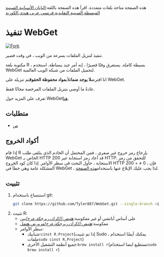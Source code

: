 <!-- # WebGet  [![GitHub forks](https://img.shields.io/github/forks/Tyler887/WebGet?label=Fork&style=social)](https://github.com/Tyler887/WebGet/fork)  The implementation to download files from the Web, in a short time.  Written in R, complete simple. It takes a short time, simply good. Use WebGet to retrieve files from the world wide web.    I assume **no warranty** for any **copyrighted material** downloaded on WebGet. I usally recommend downloading freely licensed files only. <br />https://github.com?Tyler887/WebGet/commit/main/ -->

هذه الصفحة متاحة بلغات متعددة.
اقرأ هذه الصفحة باللغة:[اليابان](README.ja.md),[الأسبانية](README.es.md),[الصينية المبسطة](README.zh-CN.md),[الصينية التقليدية](README.zh-TW.md),[فرنسي](README.fr.md),[عربى](README.ar.md),[هندي](README.hi.md),[الكورية](README.ko.md)


# تنفيذ WebGet


[![Fork](https://img.shields.io/github/forks/Tyler887/WebGet?label=Fork&style=social)](https://github.com/Tyler887/WebGet/fork)

تنفيذ لتنزيل الملفات بسرعة من الويب ، في وقت قصير.

مكتوبة بلغة R ، بسيطة كاملة. يستغرق وقتًا قصيرًا ، إنه أمر جيد ببساطة. استخدم WebGet لتحميل الملفات من شبكة الويب العالمية.


انا افترض**لا يوجد ضمان**لأي**مواد محفوظة الحقوق**تم تنزيله على WebGet.

عادةً ما أوصي بتنزيل الملفات المرخصة مجانًا فقط.

تعرف على المزيد حول WebGet[هنا](https://github.com/Tyler887/WebGet/wiki/WebGet).

## متطلبات

-   [ص](https://r-project.org)

## أكواد الخروج

إذا قام R بإرجاع رمز خروج غير صفري ، فمن المحتمل أن الخادم الذي يتلقى طلب WebGet الخاص بـ HTTP قد أعاد رمز استجابة غير 200 HTTP. للتحقق من رمز الاستجابة ، حاول البحث في سطر الأوامر. إذا كان كود الخروج HTTP 200 + ≠ 0 ، فإن المشكلة عامة وهي خطأ في WebGet ، لذا يجب عليك الإبلاغ عنها باستخدام[هذه الصفحة](https://github.com/Tyler887/WebGet/issues/new?template=bug_report.md).

## تثبيت

1.  استنساخ باستخدام git:
    ```bash
    git clone https://github.com/Tyler887/WebGet.git --single-branch <input version here>
    ```
2.  تثبيت R:
    -   على أساس أباتشي أو غير معكوسة:[هتبص://كران.ربرجكة.عرج/بين](https://cran.r-project.org/bin)
    -   معكوسة:[هتبص://كران.ربرجكة.عرج/مرورص.هتمل](https://cran.r-project.org/mirrors.html)
    -   سطر الأوامر:
        -   شبابيك:`cinst R.Project`(إذا تم تثبيت Sudo ، يمكنك أيضًا استخدام ملفات`sudo cinst R.Project`)
        -   جميع أنظمة التشغيل الأخرى:`brew install r`(تستطيع ايضا استخذام`sudo brew install r`)
